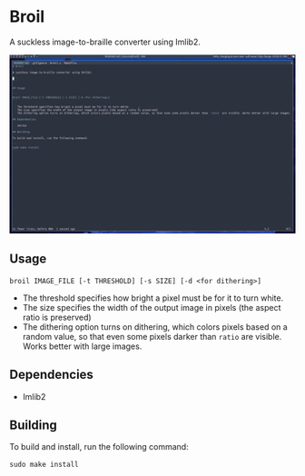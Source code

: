 # Broil

A suckless image-to-braille converter using Imlib2.

![](broil.gif)

## Usage

```
broil IMAGE_FILE [-t THRESHOLD] [-s SIZE] [-d <for dithering>]
```

 - The threshold specifies how bright a pixel must be for it to turn white.
 - The size specifies the width of the output image in pixels (the aspect ratio is preserved)
 - The dithering option turns on dithering, which colors pixels based on a random value, so that even some pixels darker than `ratio` are visible. Works better with large images.

## Dependencies

 - Imlib2

## Building

To build and install, run the following command:

```
sudo make install
```
